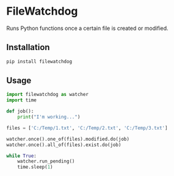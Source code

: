 # FileWatchdog

Runs Python functions once a certain file is created or modified. 

## Installation

```sh
pip install filewatchdog
```

## Usage

```py
import filewatchdog as watcher
import time

def job():
    print("I'm working...")

files = ['C:/Temp/1.txt', 'C:/Temp/2.txt', 'C:/Temp/3.txt']

watcher.once().one_of(files).modified.do(job)
watcher.once().all_of(files).exist.do(job)

while True:
    watcher.run_pending()
    time.sleep(1)
```